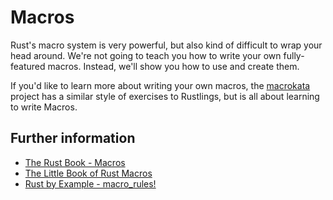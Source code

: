 # Macros

Rust's macro system is very powerful, but also kind of difficult to wrap your
head around. We're not going to teach you how to write your own fully-featured
macros. Instead, we'll show you how to use and create them.

If you'd like to learn more about writing your own macros, the
[macrokata](https://github.com/tfpk/macrokata) project has a similar style
of exercises to Rustlings, but is all about learning to write Macros.

## Further information

- [The Rust Book - Macros](https://doc.rust-lang.org/book/ch20-05-macros.html)
- [The Little Book of Rust Macros](https://veykril.github.io/tlborm/)
- [Rust by Example - macro_rules!](https://doc.rust-lang.org/rust-by-example/macros.html)
